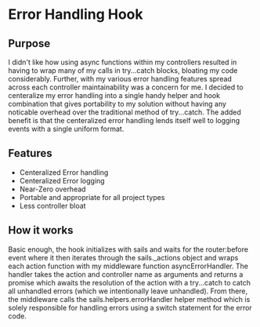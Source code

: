 # Error Handling Hook
## Purpose

I didn't like how using async functions within my controllers resulted in
having to wrap many of my calls in try...catch blocks, bloating my code
considerably. Further, with my various error handling features spread across
each controller maintainability was a concern for me. I decided to centeralize
my error handling into a single handy helper and hook combination that gives
portability to my solution without having any noticable overhead over the
traditional method of try...catch. The added benefit is that the centeralized
error handling lends itself well to logging events with a single uniform
format.

## Features

 + Centeralized Error handling
 + Centeralized Error logging
 + Near-Zero overhead
 + Portable and appropriate for all project types
 + Less controller bloat 

## How it works

Basic enough, the hook initializes with sails and waits for the router:before
event where it then iterates through the sails._actions object and wraps each
action function with my middleware function asyncErrorHandler. The handler
takes the action and controller name as arguments and returns a promise which
awaits the resolution of the action with a try...catch to catch all unhandled
errors (which we intentionally leave unhandled). From there, the middleware
calls the sails.helpers.errorHandler helper method which is solely responsible
for handling errors using a switch statement for the error code.
